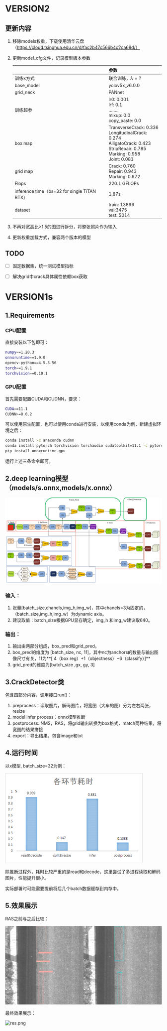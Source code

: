 # VERSION2 

## 更新内容

1. 移除models权重，下载使用清华云盘（https://cloud.tsinghua.edu.cn/d/fac2b47c566b4c2ca68d/）

2. 更新model_cfg文件，记录模型版本参数

   |                                              | 参数                                                         |
   | -------------------------------------------- | ------------------------------------------------------------ |
   | 训练x方式                                    | 联合训练，$\lambda = ?$                                      |
   | base_model                                   | yolov5x_v6.0.0                                               |
   | grid_neck                                    | PANnet                                                       |
   | 训练超参                                     | lr0: 0.001<br/>lrf: 0.1<br/>……..<br/>mixup: 0.0<br/>copy_paste: 0.0 |
   | box map                                      | TransverseCrack: 0.336<br/>LongitudinalCrack: 0.274<br/>AlligatoCrack: 0.423<br/>StripRepair: 0.785<br/>Marking: 0.958<br/>Joint: 0.081 |
   | grid map                                     | Crack: 0.760<br/>Repair: 0.943<br/>Marking: 0.972            |
   | Flops                                        | 220.1 GFLOPs                                                 |
   | inference time（bs=32 for single TiTAN RTX） | 1.87s                                                        |
   | dataset                                      | train: 13896<br/>val:3475<br/>test: 5014                     |

3. 不再对宽高比>1.5的图进行拆分，将整张照片作为输入

4. 更新权重加载方式，兼容两个版本的模型

## TODO

- [ ] 固定数据集，统一测试模型指标
- [ ] 解决grid中crack具体属性依赖box获取



# VERSION1s

## 1.Requirements

### CPU配置

直接安装以下包即可：

```bash
numpy==1.20.3
onnxruntime==1.9.0
opencv-python==4.5.3.56
torch==1.9.1
torchvision==0.10.1
```

### GPU配置

首先需要配置CUDA和CUDNN，要求：

```bash
CUDA==11.1
CUDNN>=8.0.2
```

可以使用原生配置，也可以使用conda进行安装，以使用conda为例，新建虚拟环境之后：

```bash
conda install -c anaconda cudnn
conda install pytorch torchvision torchaudio cudatoolkit=11.1 -c pytorch -c nvidia
pip install onnxruntime-gpu
```

运行上述三条命令即可。

## 2.deep learning模型（models/s.onnx,models/x.onnx）

![model.png](https://github.com/qiy20/crackdetect_demo/blob/main/model.png?raw=true)

### 输入：

1. 张量[batch_size,chanels,img_h,img_w]，其中chanels=3为固定的，（batch_size,img_h,img_w）为dynamic axis。
2. 建议取值：batch_size根据GPU显存确定，img_h 和img_w建议取640。

### 输出：

1. 输出由两部分组成，box_pred和grid_pred。
2. box_pred的维度为 [batch_size, nc, 11]，其中nc为anchors的数量与输出图像尺寸有关，11为**[ 4（box reg）+1（objectness）+6（classify）]**
3. grid_pred的维度为[batch_size ,gx, gy, 3]

## 3.CrackDetector类

包含四部分内容，调用接口run()：

1. preprocess：读取图片，解码图片，将宽图（大车的图）分为左右两张，resize
2. model infer process：onnx模型推断
3. postprocess: NMS，RAS，将grid输出转换为box格式，match两种结果，将宽图的结果拼接
4. export：导出结果，包含image和txt

## 4.运行时间

以x模型, batch_size=32为例：

![time_consuming.png](https://github.com/qiy20/crackdetect_demo/blob/main/time_consuming.png?raw=true)

除推断过程外，耗时比较严重的是read和decode，这里尝试了多进程读取和解码图片，性能提升很小。

实际部署时可能需要提前将后几个batch数据缓存到内存中。

## 5.效果展示

RAS之前与之后比较：

![before&after_RAS.png](https://github.com/qiy20/crackdetect_demo/blob/main/before&after_RAS.png?raw=true)

最终效果展示：

![res.png](https://github.com/qiy20/crackdetect_demo/blob/main/res.png?raw=true)

